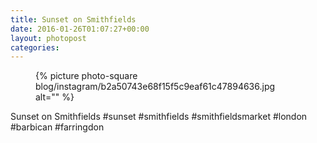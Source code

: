 ```yaml
---
title: Sunset on Smithfields
date: 2016-01-26T01:07:27+00:00
layout: photopost
categories:
---
```


<figure class="photo photo--square">
  {% picture photo-square blog/instagram/b2a50743e68f15f5c9eaf61c47894636.jpg alt="" %}
</figure>

Sunset on Smithfields
#sunset #smithfields #smithfieldsmarket #london #barbican #farringdon
